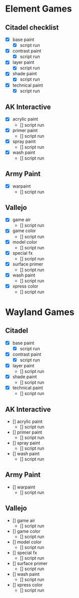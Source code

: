 # Element Games

## Citadel checklist
- [x] base paint
    - [x] script run
- [x] contrast paint
    - [x] script run
- [x] layer paint
    - [x] script run
- [x] shade paint
    - [x] script run
- [x] technical paint
    - [x] script run

## AK Interactive
- [x] acrylic paint
    - [] script run
- [x] primer paint
    - [] script run
- [x] spray paint
    - [] script run
- [x] wash paint
    - [] script run

## Army Paint
- [x] warpaint
    - [] script run

## Vallejo
- [x] game air
    - [] script run
- [x] game color
    - [] script run
- [x] model color
    - [] script run
- [x] special fx
    - [] script run
- [x] surface primer
    - [] script run
- [x] wash paint
    - [] script run
- [x] xpress color
    - [] script run



# Wayland Games

## Citadel
- [x] base paint
    - [x] script run
- [x] contrast paint
    - [x] script run
- [x] layer paint
    - [] script run
- [x] shade paint
    - [] script run
- [x] technical paint
    - [] script run

## AK Interactive
- [] acrylic paint
    - [] script run
- [] primer paint
    - [] script run
- [] spray paint
    - [] script run
- [] wash paint
    - [] script run

## Army Paint
- [] warpaint
    - [] script run

## Vallejo
- [] game air
    - [] script run
- [] game color
    - [] script run
- [] model color
    - [] script run
- [] special fx
    - [] script run
- [] surface primer
    - [] script run
- [] wash paint
    - [] script run
- [] xpress color
    - [] script run
